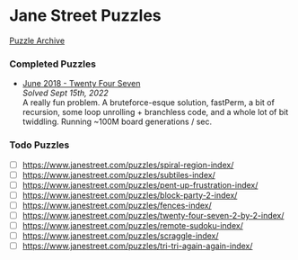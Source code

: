 # Jane Street Puzzles

[Puzzle Archive](https://www.janestreet.com/puzzles/archive/)


### Completed Puzzles
- [June 2018 - Twenty Four Seven](./june2018)  
  _Solved Sept 15th, 2022_  
  A really fun problem. A bruteforce-esque solution, fastPerm, a bit of recursion, 
  some loop unrolling + branchless code, and a whole lot of bit twiddling. Running
  ~100M board generations / sec.

### Todo Puzzles
- [ ] https://www.janestreet.com/puzzles/spiral-region-index/
- [ ] https://www.janestreet.com/puzzles/subtiles-index/
- [ ] https://www.janestreet.com/puzzles/pent-up-frustration-index/
- [ ] https://www.janestreet.com/puzzles/block-party-2-index/
- [ ] https://www.janestreet.com/puzzles/fences-index/
- [ ] https://www.janestreet.com/puzzles/twenty-four-seven-2-by-2-index/
- [ ] https://www.janestreet.com/puzzles/remote-sudoku-index/
- [ ] https://www.janestreet.com/puzzles/scraggle-index/
- [ ] https://www.janestreet.com/puzzles/tri-tri-again-again-index/